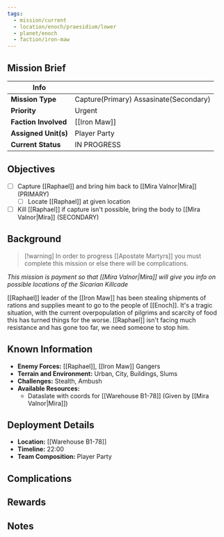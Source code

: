 ```yaml
---
tags:
  - mission/current
  - location/enoch/praesidium/lower
  - planet/enoch
  - faction/iron-maw
---
```


## Mission Brief

| **Info**             |                                        |
| -------------------- | -------------------------------------- |
| **Mission Type**     | Capture(Primary) Assasinate(Secondary) |
| **Priority**         | Urgent                                 |
| **Faction Involved** | [[Iron Maw]]                           |
| **Assigned Unit(s)** | Player Party                           |
| **Current Status**   | IN PROGRESS                            |

## Objectives

- [ ] Capture [[Raphael]] and bring him back to [[Mira Valnor|Mira]] (PRIMARY)
	- [ ] Locate [[Raphael]] at given location
- [ ] Kill [[Raphael]] if capture isn't possible, bring the body to [[Mira Valnor|Mira]] (SECONDARY)
## Background

> [!warning] In order to progress [[Apostate Martyrs]] you must complete this mission or else there will be complications.

*This mission is payment so that [[Mira Valnor|Mira]] will give you info on possible locations of the Sicarian Killcade*

[[Raphael]] leader of the [[Iron Maw]] has been stealing shipments of rations and supplies meant to go to the people of [[Enoch]]. It's a tragic situation, with the current overpopulation of pilgrims and scarcity of food this has turned things for the worse. [[Raphael]] isn't facing much resistance and has gone too far, we need someone to stop him. 
## Known Information
- **Enemy Forces:** [[Raphael]], [[Iron Maw]] Gangers
- **Terrain and Environment:** Urban, City, Buildings, Slums
- **Challenges:** Stealth, Ambush
- **Available Resources:** 
	- Dataslate with coords for [[Warehouse B1-78]] (Given by [[Mira Valnor|Mira]])
## Deployment Details
- **Location:** [[Warehouse B1-78]] 
- **Timeline:** 22:00
- **Team Composition:** Player Party

## Complications


## Rewards


## Notes



